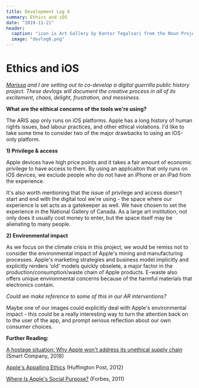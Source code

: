 ```yaml
---
title: Development Log 6
summary: Ethics and iOS 
date: "2019-11-21" 
header:
  caption: "icon is Art Gallery by Kantor Tegalsari from the Noun Project"
  image: "devlog6.png"
--- 
```

# Ethics and iOS 
*[Marissa](https://marissafoley.netlify.com/) and I are setting out to co-develop a digital guerrilla public history project. These devlogs will document the creative process in all of its excitement, chaos, delight, frustration, and messiness.*

**What are the eithical concerns of the tools we're using?**

The ARIS app only runs on iOS platforms. Apple has a long history of human rights issues, bad labour practices, and other ethical violations. I'd like to take some time to consider two of the major drawbacks to using an iOS-only platform. 

**1) Privilege & access** 

Apple devices have high price points and it takes a fair amount of economic privilege to have access to them. By using an applicaiton that only runs on iOS devices, we exclude people who do not have an iPhone or an iPad from the experience. 

It's also worth mentioning that the issue of privilege and access doesn't start and end with the digital tool we're using - the space where our experience is set acts as a gatekeeper as well. We have chosen to set the experience in the National Gallery of Canada. As a large art institution, not only does it usually cost money to enter, but the space itself may be alienating to many people. 


**2) Environmental impact**

As we focus on the climate crisis in this project, we would be remiss not to consider the environmental impact of Apple's mining and manufacturing processes. Apple's marketing strategies and business model implicitly and explicitly renders 'old' models quickly obselete, a major factor in the production/consumption/waste chain of Apple products. E-waste also offers unique environmental concerns because of the harmful materials that electronics contain.  

*Could we make reference to some of this in our AR interventions?* 

Maybe one of our images could explicitly deal with Apple's environmental impact - this could be a really interesting way to turn the attention back on to the user of the app, and prompt serious reflection about our own consumer choices. 

**Further Reading:**

[A hostage situation: Why Apple won't address its unethical supply chain](https://www.smartcompany.com.au/industries/information-technology/a-hostage-situation-why-apple-wont-address-its-unethical-supply-chain/) (Smart Company, 2018)

[Apple's Appalling Ethics](https://www.huffpost.com/entry/apples-appalling-ethics_b_1651264) (Huffington Post, 2012)

[Where Is Apple's Social Purpose?](https://www.forbes.com/sites/csr/2011/08/12/where-is-apples-social-purpose/#73eaa342499d) (Forbes, 2011)
